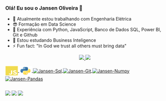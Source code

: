 ### Olá! Eu sou o Jansen Oliveira 👋

- 🔭 Atualmente estou trabalhando com Engenharia Elétrica
- 😎 Formação em Data Science
- 🚀 Experiência com Python, JavaScript, Banco de Dados SQL, Power BI, Git e Github
- 🌱 Estou estudando Business Inteligence
- ⚡ Fun fact: "In God we trust all others must bring data"

<div align="center">
  <a href="https://github.com/jansen-olvr">
  <img height="120em" src="https://github-readme-stats.vercel.app/api?username=jansen-olvr&show_icons=true&theme=dark&include_all_commits=true&count_private=true"/>
  <img height="120em" src="https://github-readme-stats.vercel.app/api/top-langs/?username=jansen-olvr&layout=compact&langs_count=7&theme=dark"/>
</div>
  
  <div style="display: inline_block"><br>
  <img align="center" alt="Jansen-Js" height="30" width="40" src="https://raw.githubusercontent.com/devicons/devicon/master/icons/javascript/javascript-plain.svg">
  <img align="center" alt="Jansen-Python" height="30" width="40" src="https://raw.githubusercontent.com/devicons/devicon/master/icons/python/python-original.svg">
  <img align="center" alt="Jansen-Sql" height="30" width="40" src="https://cdn.jsdelivr.net/gh/devicons/devicon/icons/mysql/mysql-original.svg">
  <img align="center" alt="Jansen-Git" height="30" width="40" src="https://cdn.jsdelivr.net/gh/devicons/devicon/icons/git/git-original.svg">
  <img align="center" alt="Jansen-Numpy" height="30" width="40" src="https://cdn.jsdelivr.net/gh/devicons/devicon/icons/numpy/numpy-original.svg">
  <img align="center" alt="Jansen-Pandas" height="30" width="40" src="https://cdn.jsdelivr.net/gh/devicons/devicon/icons/pandas/pandas-original.svg">
</div>
  
  ##
  
 <div> 
    <a href="https://instagram.com/jansen.olvr" target="_blank"><img src="https://img.shields.io/badge/-Instagram-%23E4405F?style=for-the-badge&logo=instagram&logoColor=white" target="_blank"></a>
  <a href = "mailto:jansen.olvr@outlook.com"><img src="https://img.shields.io/badge/Microsoft_Outlook-0078D4?style=for-the-badge&logo=microsoft-outlook&logoColor=white" target="_blank"></a>
  <a href="https://www.linkedin.com/in/jansen-de-oliveira-65299462" target="_blank"><img src="https://img.shields.io/badge/-LinkedIn-%230077B5?style=for-the-badge&logo=linkedin&logoColor=white" target="_blank"></a> 
